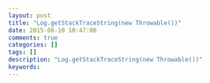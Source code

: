```yaml
---
layout: post
title: "Log.getStackTraceString(new Throwable())"
date: 2015-08-10 10:47:00 
comments: true
categories: []
tags: []
description: "Log.getStackTraceString(new Throwable())"
keywords: 
---
```





